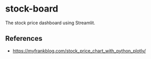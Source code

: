 # stock-board

The stock price dashboard using Streamlit.

## References

- https://myfrankblog.com/stock_price_chart_with_python_plotly/
